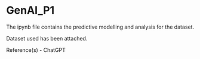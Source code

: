 # GenAI_P1

The ipynb file contains the predictive modelling and analysis for the dataset.

Dataset used has been attached.

Reference(s) - ChatGPT
